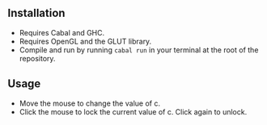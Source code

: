 ## Installation
- Requires Cabal and GHC. 
- Requires OpenGL and the GLUT library.
- Compile and run by running `cabal run` in your terminal at the root of the repository.

## Usage
- Move the mouse to change the value of c.
- Click the mouse to lock the current value of c. Click again to unlock.